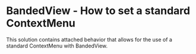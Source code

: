 # BandedView - How to set a standard ContextMenu


<p>This solution contains attached behavior that allows for the use of a standard ContextMenu with BandedView.</p>

<br/>


